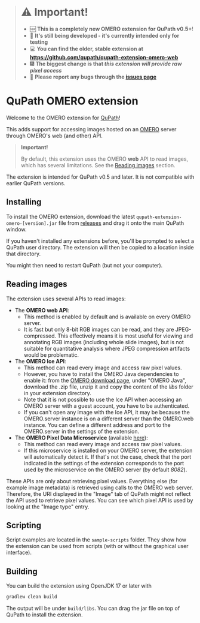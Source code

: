 > # :warning: Important! 
> * :new: **This is a completely new OMERO extension for QuPath v0.5+**!
> * :construction: **It's still being developed - it's currently intended only for testing**
> * :computer: **You can find the older, stable extension at https://github.com/qupath/qupath-extension-omero-web**
> * :fireworks: **The biggest change is that _this extension will provide raw pixel access_**
> * :bug: **Please report any bugs through the [issues page](https://github.com/qupath/qupath-extension-omero/issues)**

# QuPath OMERO extension

Welcome to the OMERO extension for [QuPath](http://qupath.github.io)!

This adds support for accessing images hosted on an [OMERO](https://www.openmicroscopy.org/omero/) 
server through OMERO's web (and other) API.

> **Important!**
> 
> By default, this extension uses the OMERO **web** API to read images, which 
> has several limitations.
> See the [Reading images](#reading-images) section.

The extension is intended for QuPath v0.5 and later.
It is not compatible with earlier QuPath versions.

## Installing

To install the OMERO extension, download the latest `qupath-extension-omero-[version].jar` file from [releases](https://github.com/qupath/qupath-extension-omero/releases) and drag it onto the main QuPath window.

If you haven't installed any extensions before, you'll be prompted to select a QuPath user directory.
The extension will then be copied to a location inside that directory.

You might then need to restart QuPath (but not your computer).

## Reading images
The extension uses several APIs to read images:
* The **OMERO web API**:
  * This method is enabled by default and is available on every OMERO server.
  * It is fast but only 8-bit RGB images can be read, and they are JPEG-compressed.
This effectively means it is most useful for viewing and annotating RGB images
(including whole slide images), but is not suitable for quantitative analysis where
JPEG compression artifacts would be problematic.
* The **OMERO Ice API**:
  * This method can read every image and access raw pixel values.
  * However, you have to install the OMERO Java dependencies to enable it: from the
[OMERO download page](https://www.openmicroscopy.org/omero/downloads/), under
"OMERO Java", download the .zip file, unzip it and copy the content of the *libs* folder in
your extension directory.
  * Note that it is not possible to use the Ice API when accessing an OMERO server with
a guest account, you have to be authenticated.
  * If you can't open any image with the Ice API, it may be because the OMERO.server
instance is on a different server than the OMERO.web instance. You can define a different
address and port to the OMERO.server in the settings of the extension.
* The **OMERO Pixel Data Microservice** (available [here](https://github.com/glencoesoftware/omero-ms-pixel-buffer)):
  * This method can read every image and access raw pixel values.
  * If this microservice is installed on your OMERO server, the extension will automatically
detect it. If that's not the case, check that the port indicated in the settings
of the extension corresponds to the port used by the microservice on the OMERO
server (by default *8082*). 

These APIs are only about retrieving pixel values. Everything else (for example
image metadata) is retrieved using calls to the OMERO web server. Therefore, the URI displayed
in the "Image" tab of QuPath might not reflect the API used to retrieve pixel values. You
can see which pixel API is used by looking at the "Image type" entry.

## Scripting
Script examples are located in the `sample-scripts` folder. They show how the
extension can be used from scripts (with or without the graphical user interface).

## Building

You can build the extension using OpenJDK 17 or later with

```bash
gradlew clean build
```

The output will be under `build/libs`.
You can drag the jar file on top of QuPath to install the extension.
